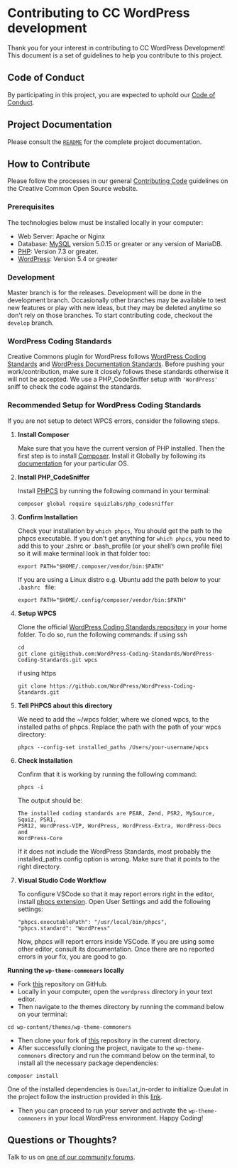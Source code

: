 # Contributing to CC WordPress development

Thank you for your interest in contributing to CC WordPress Development! This
document is a set of guidelines to help you contribute to this project.


## Code of Conduct

By participating in this project, you are expected to uphold our [Code of
Conduct][code_of_conduct].

[code_of_conduct]: https://opensource.creativecommons.org/community/code-of-conduct/


## Project Documentation

Please consult the [`README`](README.md) for the complete project documentation.


## How to Contribute

Please follow the processes in our general [Contributing Code][contributing]
guidelines on the Creative Common Open Source website.

[contributing]: https://opensource.creativecommons.org/contributing-code/

### Prerequisites

The technologies below must be installed locally in your computer:
* Web Server: Apache or Nginx
* Database: [MySQL][mysql] version 5.0.15 or greater or any version of MariaDB.
* [PHP][php]:  Version 7.3 or greater.
* [WordPress][wordpress]: Version 5.4 or greater

[php]: https://www.php.net/manual/en/install.php
[mysql]: https://dev.mysql.com/doc/mysql-installation-excerpt/5.7/en/
[wordpress]: https://wordpress.org/support/article/how-to-install-wordpress/

### Development

Master branch is for the releases. Development will be done in the development
branch.  Occasionally other branches may be available to test new features or
play with new ideas, but they may be deleted anytime so don't rely on those
branches. To start contributing code, checkout the `develop` branch.

### WordPress Coding Standards

Creative Commons plugin for WordPress follows [WordPress Coding
Standards][standards] and [WordPress Documentation Standards][inline].  Before
pushing your work/contribution, make sure it closely follows these standards
otherwise it will not be accepted. We use a PHP_CodeSniffer setup with
`'WordPress'` sniff to check the code against the standards.

[standards]: https://make.wordpress.org/core/handbook/best-practices/coding-standards/
[inline]: https://make.wordpress.org/core/handbook/best-practices/inline-documentation-standards/


### Recommended Setup for WordPress Coding Standards

If you are not setup to detect WPCS errors, consider the following steps.

1. **Install Composer**

   Make sure that you have the current version of PHP installed. Then the first
   step is to install [Composer](https://getcomposer.org/). Install it Globally
   by following its [documentation](https://getcomposer.org/doc/00-intro.md)
   for your particular OS.

2. **Install PHP_CodeSniffer**

   Install [PHPCS](https://github.com/squizlabs/PHP_CodeSniffer) by running the
   following command in your terminal:
   ```shell
   composer global require squizlabs/php_codesniffer
   ```

3. **Confirm Installation**

   Check your installation by `which phpcs`, You should get the path to the
   phpcs executable. If you don't get anything for `which phpcs`, you need to
   add this to your .zshrc or .bash_profile (or your shell’s own profile file)
   so it will make terminal look in that folder too:
   ```shell
   export PATH="$HOME/.composer/vendor/bin:$PATH"
   ```

   If you are using a Linux distro e.g. Ubuntu add the path below to your `.bashrc ` file:
   ```shell
   export PATH="$HOME/.config/composer/vendor/bin:$PATH"
   ```

4. **Setup WPCS**

   Clone the official [WordPress Coding Standards repository][wpcs-repo] in
   your home folder. To do so, run the following commands:
   if using ssh
   ```shell
   cd
   git clone git@github.com:WordPress-Coding-Standards/WordPress-Coding-Standards.git wpcs
   ```
   if using https
   ```shell
   git clone https://github.com/WordPress/WordPress-Coding-Standards.git
   ```

5. **Tell PHPCS about this directory**

   We need to add the ~/wpcs folder, where we cloned wpcs, to the installed
   paths of phpcs. Replace the path with the path of your wpcs directory:
   ```shell
   phpcs --config-set installed_paths /Users/your-username/wpcs
   ```

6. **Check Installation**

   Confirm that it is working by running the following command:
   ```shell
   phpcs -i
   ```
   The output should be:
   ```
   The installed coding standards are PEAR, Zend, PSR2, MySource, Squiz, PSR1,
   PSR12, WordPress-VIP, WordPress, WordPress-Extra, WordPress-Docs and
   WordPress-Core
   ```
   If it does not include the WordPress Standards, most probably the
   installed_paths config option is wrong. Make sure that it points to the
   right directory.

7. **Visual Studio Code Workflow**

   To configure VSCode so that it may report errors right in the editor,
   install [phpcs extension][phpcs]. Open User Settings and add the following
   settings:

   ```shell
   "phpcs.executablePath": "/usr/local/bin/phpcs",
   "phpcs.standard": "WordPress"
   ```

   Now, phpcs will report errors inside VSCode. If you are using some other
   editor, consult its documentation. Once there are no reported errors in your
   fix, you are good to go.

[wpcs-repo]: https://github.com/WordPress-Coding-Standards/WordPress-Coding-Standards
[phpcs]: https://marketplace.visualstudio.com/items?itemName=ikappas.phpcs 

**Running the ``wp-theme-commoners`` locally**

* Fork [this][wp-theme-commoners] repository on GitHub.
* Locally in your computer, open the `wordpress` directory in your text editor.
* Then navigate to the themes directory by running the command below on your terminal:
```shell
cd wp-content/themes/wp-theme-commoners
```
* Then clone your fork of [this][wp-theme-commoners] repository in the current directory.
* After successfully cloning the project, navigate to the `wp-theme-commoners` directory and run the command below on the terminal, to install all the necessary package dependencies:
```shell
composer install
```
One of the installed dependencies is `Queulat`,in-order to initialize Queulat in the project follow the instruction provided in this [link][quelat]. 
* Then you can proceed to run your server and activate the `wp-theme-commoners` in your local WordPress environment.
Happy Coding!

[quelat]: https://github.com/felipelavinz/queulat#loading-queulat-as-mu-plugin
[wp-theme-commoners]: https://github.com/creativecommons/wp-theme-commoners


## Questions or Thoughts?

Talk to us on [one of our community forums][community].

[community]: https://opensource.creativecommons.org/community/
